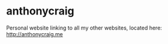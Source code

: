 # anthonycraig

Personal website linking to all my other websites, located here: <http://anthonycraig.me>
